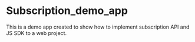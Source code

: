 # Subscription_demo_app
This is a demo app created to show how to implement subscription API and JS SDK to a web project.
